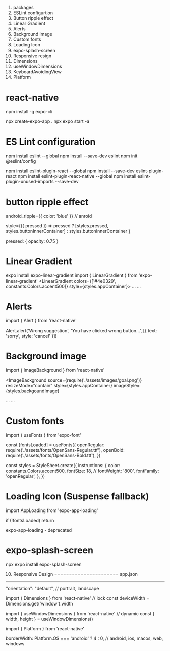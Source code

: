 1. packages
2. ESLint configurtion
3. Button ripple effect
4. Linear Gradient
5. Alerts
6. Background image
7. Custom fonts
8. Loading Icon
9. expo-splash-screen
10. Responsive resign
  1. Dimensions
  2. useWindowDimensions
  3. KeyboardAvoidingView
  4. Platform
# react-native
npm install -g expo-cli

npx create-expo-app .
npx expo start -a

ES Lint configuration
=======================
npm install eslint --global
npm install --save-dev eslint
npm init @eslint/config

npm install eslint-plugin-react --global 
npm install --save-dev eslint-plugin-react
npm install eslint-plugin-react-native --global 
npm install eslint-plugin-unused-imports --save-dev


button ripple effect
====================
android_ripple={{ color: 'blue' }} // anroid

style={({ pressed }) => pressed ?
  [styles.pressed, styles.buttonInnerContainer] 
  : styles.buttonInnerContainer
}

pressed: {
  opacity: 0.75
}


Linear Gradient
================
expo install expo-linear-gradient
import { LinearGradient } from 'expo-linear-gradient'
<LinearGradient colors={['#4e0329', constants.Colors.accent500]} style={styles.appContainer}>
  ...
  ...
</LinearGradient>

Alerts
================
import { Alert } from 'react-native'

Alert.alert('Wrong suggestion', 'You have clicked wrong button...', [{ text: 'sorry', style: 'cancel' }])

Background image
==================
import { ImageBackground } from 'react-native'

<ImageBackground
  source={require('./assets/images/goal.png')}
  resizeMode="contain"
  style={styles.appContainer}
  imageStyle={styles.backgoundImage}
>
  ...
  ...
</ImageBackground>


Custom fonts
==============
import { useFonts } from 'expo-font'

  const [fontsLoaded] = useFonts({
    openRegular: require('./assets/fonts/OpenSans-Regular.ttf'),
    openBold: require('./assets/fonts/OpenSans-Bold.ttf'),
  })

  const styles = StyleSheet.create({
    instructions: {
      color: constants.Colors.accent500,
      fontSize: 18,
      // fontWeight: '800',
      fontFamily: 'openRegular',
    },
  })


Loading Icon (Suspense fallback)
=============
import AppLoading from 'expo-app-loading'

if (!fontsLoaded) return <AppLoading />

expo-app-loading - deprecated

expo-splash-screen
====================
npx expo install expo-splash-screen

10. Responsive Design
======================
app.json
-----------
"orientation": "default", // portrait, landscape

import { Dimensions } from 'react-native' // lock
const deviceWidth = Dimensions.get('window').width

import { useWindowDimensions } from 'react-native' // dynamic
const { width, height } = useWindowDimensions()


import { Platform } from 'react-native'

borderWidth: Platform.OS === 'android' ? 4 : 0, // android, ios, macos, web, windows

